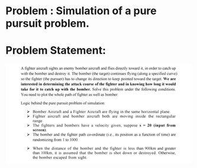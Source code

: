 # Problem : Simulation of a pure pursuit problem.

# Problem Statement:

![CHEESE!](pure_pursuit.png)
